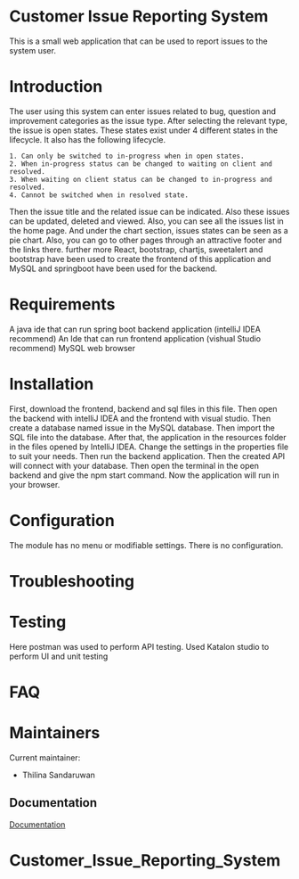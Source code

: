 
# Customer Issue Reporting System

This is a small web application that can be used to report issues to the system user. 

# Introduction

The user using this system can enter issues related to bug, question and improvement categories as the issue type. After selecting the relevant type, the issue is open states. These states exist under 4 different states in the lifecycle. It also has the following lifecycle.

    1. Can only be switched to in-progress when in open states.
    2. When in-progress status can be changed to waiting on client and resolved.
    3. When waiting on client status can be changed to in-progress and resolved.
    4. Cannot be switched when in resolved state.

Then the issue title and the related issue can be indicated. Also these issues can be updated, deleted and viewed. Also, you can see all the issues list in the home page. And under the chart section, issues states can be seen as a pie chart. Also, you can go to other pages through an attractive footer and the links there.
further more React, bootstrap, chartjs, sweetalert and bootstrap have been used to create the frontend of this application and MySQL and springboot have been used for the backend.
# Requirements

A java ide that can run spring boot backend application (intelliJ IDEA recommend)
An Ide that can run frontend application (vishual Studio recommend)
MySQL
web browser

# Installation
First, download the frontend, backend and sql files in this file. Then open the backend with intelliJ IDEA and the frontend with visual studio. Then create a database named issue in the MySQL database. Then import the SQL file into the database. After that, the application in the resources folder in the files opened by IntelliJ IDEA. Change the settings in the properties file to suit your needs. Then run the backend application. Then the created API will connect with your database. Then open the terminal in the open backend and give the npm start command. Now the application will run in your browser.

# Configuration
The module has no menu or modifiable settings. There is no configuration. 

# Troubleshooting

# Testing
Here postman was used to perform API testing. Used Katalon studio to perform UI and unit testing

# FAQ


# Maintainers
Current maintainer:
 * Thilina Sandaruwan
## Documentation

[Documentation](https://linktodocumentation)

# Customer_Issue_Reporting_System
